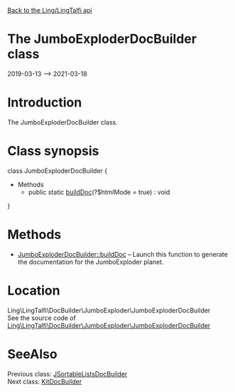 [Back to the Ling/LingTalfi api](https://github.com/lingtalfi/LingTalfi/blob/master/doc/api/Ling/LingTalfi.md)



The JumboExploderDocBuilder class
================
2019-03-13 --> 2021-03-18






Introduction
============

The JumboExploderDocBuilder class.



Class synopsis
==============


class <span class="pl-k">JumboExploderDocBuilder</span>  {

- Methods
    - public static [buildDoc](https://github.com/lingtalfi/LingTalfi/blob/master/doc/api/Ling/LingTalfi/DocBuilder/JumboExploder/JumboExploderDocBuilder/buildDoc.md)(?$htmlMode = true) : void

}






Methods
==============

- [JumboExploderDocBuilder::buildDoc](https://github.com/lingtalfi/LingTalfi/blob/master/doc/api/Ling/LingTalfi/DocBuilder/JumboExploder/JumboExploderDocBuilder/buildDoc.md) &ndash; Launch this function to generate the documentation for the JumboExploder planet.





Location
=============
Ling\LingTalfi\DocBuilder\JumboExploder\JumboExploderDocBuilder<br>
See the source code of [Ling\LingTalfi\DocBuilder\JumboExploder\JumboExploderDocBuilder](https://github.com/lingtalfi/LingTalfi/blob/master/DocBuilder/JumboExploder/JumboExploderDocBuilder.php)



SeeAlso
==============
Previous class: [JSortableListsDocBuilder](https://github.com/lingtalfi/LingTalfi/blob/master/doc/api/Ling/LingTalfi/DocBuilder/JSortableLists/JSortableListsDocBuilder.md)<br>Next class: [KitDocBuilder](https://github.com/lingtalfi/LingTalfi/blob/master/doc/api/Ling/LingTalfi/DocBuilder/Kit/KitDocBuilder.md)<br>
